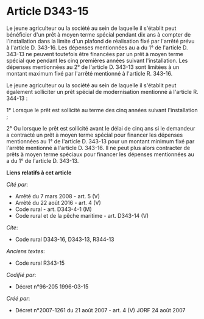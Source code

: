 # Article D343-15

Le jeune agriculteur ou la société au sein de laquelle il s'établit peut bénéficier d'un prêt à moyen terme spécial pendant
dix ans à compter de l'installation dans la limite d'un plafond de réalisation fixé par l'arrêté prévu à l'article D. 343-16.
Les dépenses mentionnées au a du 1° de l'article D. 343-13 ne peuvent toutefois être financées par un prêt à moyen terme
spécial que pendant les cinq premières années suivant l'installation. Les dépenses mentionnées au 2° de l'article D. 343-13
sont limitées à un montant maximum fixé par l'arrêté mentionné à l'article R. 343-16.

Le jeune agriculteur ou la société au sein de laquelle il s'établit peut également solliciter un prêt spécial de
modernisation mentionné à l'article R. 344-13 :

1° Lorsque le prêt est sollicité au terme des cinq années suivant l'installation ;

2° Ou lorsque le prêt est sollicité avant le délai de cinq ans si le demandeur a contracté un prêt à moyen terme spécial pour
financer les dépenses mentionnées au 1° de l'article D. 343-13 pour un montant minimum fixé par l'arrêté mentionné à
l'article D. 343-16. Il ne peut plus alors contracter de prêts à moyen terme spéciaux pour financer les dépenses mentionnées
au a du 1° de l'article D. 343-13.

**Liens relatifs à cet article**

_Cité par_:

  - Arrêté du 7 mars 2008 - art. 5 (V)
  - Arrêté du 22 août 2016 - art. 4 (V)
  - Code rural - art. D343-4-1 (M)
  - Code rural et de la pêche maritime - art. D343-14 (V)

_Cite_:

  - Code rural D343-16, D343-13, R344-13

_Anciens textes_:

  - Code rural R343-15

_Codifié par_:

  - Décret n°96-205 1996-03-15

_Créé par_:

  - Décret n°2007-1261 du 21 août 2007 - art. 4 (V) JORF 24 août 2007
